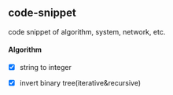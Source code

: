 ## code-snippet
code snippet of algorithm, system, network, etc.

#### Algorithm
- [x] string to integer
- [x] invert binary tree(iterative&recursive)

